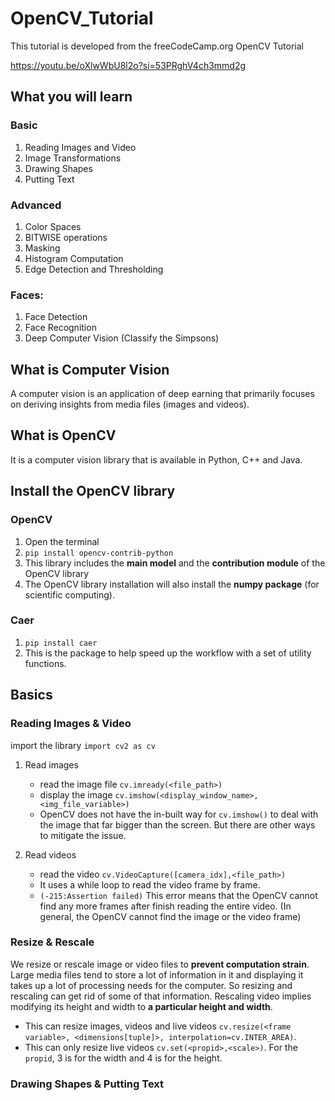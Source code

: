 # OpenCV_Tutorial

This tutorial is developed from the
freeCodeCamp.org OpenCV Tutorial

https://youtu.be/oXlwWbU8l2o?si=53PRghV4ch3mmd2g

## What you will learn

### Basic

1. Reading Images and Video
2. Image Transformations
3. Drawing Shapes
4. Putting Text

### Advanced

1. Color Spaces
2. BITWISE operations
3. Masking
4. Histogram Computation
5. Edge Detection and Thresholding

### Faces:

1. Face Detection
2. Face Recognition
3. Deep Computer Vision (Classify the Simpsons)

## What is Computer Vision

A computer vision is an application of deep
earning that primarily focuses on deriving
insights from media files (images and videos).

## What is OpenCV

It is a computer vision library that is available
in Python, C++ and Java.

## Install the OpenCV library

### OpenCV

1. Open the terminal
2. ```pip install opencv-contrib-python```
3. This library includes the **main model** and the **contribution module** of the OpenCV library
4. The OpenCV library installation will also install the **numpy package** (for scientific computing).

### Caer

1. ```pip install caer```
2. This is the package to help speed up the workflow with a set of utility functions.

## Basics

### Reading Images & Video

import the library ```import cv2 as cv```

1. Read images
    * read the image file ```cv.imready(<file_path>)```
    * display the image ```cv.imshow(<display_window_name>,<img_file_variable>)```
    * OpenCV does not have the in-built way for ```cv.imshow()``` to deal with the image that far bigger than the
      screen. But there are other ways to mitigate the issue.

2. Read videos
    * read the video ```cv.VideoCapture([camera_idx],<file_path>)```
    * It uses a while loop to read the video frame by frame.
    * ```(-215:Assertion failed)``` This error means that the OpenCV cannot find any more frames after finish reading
      the entire video. (In general, the OpenCV cannot find the image or the video frame)

### Resize & Rescale

We resize or rescale image or video files to **prevent computation strain**. Large media files tend to store a lot of
information in it and displaying it takes up a lot of processing needs for the computer. So resizing and rescaling can
get rid of some of that information. Rescaling video implies modifying its height and width to **a particular height and
width**.

* This can resize images, videos and live
  videos ```cv.resize(<frame variable>, <dimensions[tuple]>, interpolation=cv.INTER_AREA)```.
* This can only resize live videos ```cv.set(<propid>,<scale>)```. For the ```propid```, 3 is for the width and 4 is for
  the height.

### Drawing Shapes & Putting Text